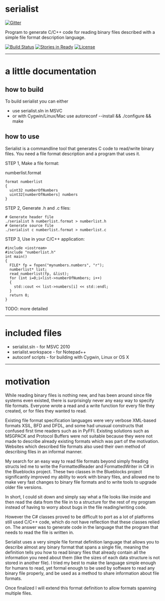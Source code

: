 serialist
=========

[![Gitter](https://badges.gitter.im/Join%20Chat.svg)](https://gitter.im/davidsiaw/serialist?utm_source=badge&utm_medium=badge&utm_campaign=pr-badge&utm_content=badge)

Program to generate C/C++ code for reading binary files described with a simple file format description language.

[![Build Status](https://travis-ci.org/davidsiaw/serialist.svg)](https://travis-ci.org/davidsiaw/serialist)
[![Stories in Ready](https://badge.waffle.io/davidsiaw/serialist.svg?label=ready&title=Ready)](http://waffle.io/davidsiaw/serialist)
[![License](http://img.shields.io/badge/license-GPLv3-red.svg)](https://github.com/davidsiaw/serialist/blob/master/LICENSE)



-----------------------
a little documentation
=======================

how to build
------------

To build serialist you can either 
- use serialist.sln in MSVC 
- or with Cygwin/Linux/Mac use autoreconf --install && ./configure && make

how to use
----------

Serialist is a commandline tool that generates C code to read/write binary files.
You need a file format description and a program that uses it.

STEP 1, Make a file format:

numberlist.format

    format numberlist
    {
      uint32 numberOfNumbers
      uint32[numberOfNumbers] numbers
    }


STEP 2, Generate .h and .c files:

    # Generate header file 
    ./serialist h numberlist.format > numberlist.h
    # Generate source file
    ./serialist c numberlist.format > numberlist.c

STEP 3, Use in your C/C++ application:

    #include <iostream>
    #include "numberlist.h"
    int main()
    {
      FILE* fp = fopen("mynumbers.numbers", "r");
      numberlist* list;
      read_numberlist(fp, &list);
      for (int i=0;i<list->numberOfNumbers; i++)
      {
        std::cout << list->numbers[i] << std::endl;
      }
      return 0;
    }

TODO: more detailed

--------------
included files
==============

- serialist.sln - for MSVC 2010
- serialist.workspace - for Notepad++
- autoconf scripts - for building with Cygwin, Linux or OS X

----------
motivation
==========

While reading binary files is nothing new, and has been around since file systems even existed, 
there is surprisingly never any easy way to specify file formats. Everyone wrote a read and a
write function for every file they created, or for files they wanted to read.

Existing file format specification languages were very verbose XML-based formats XSIL, BFD and 
DFDL, and some had unusual constructs that confused first time readers such as in PyFFI.
Existing solutions such as MSGPACK and Protocol Buffers were not suitable because they were 
not made to describe already existing formats which was part of the motivation. Websites which
described file formats also used their own method of describing files in an informal manner.

My search for an easy way to read file formats beyond simply freading structs led me to write 
the FormattedReader and FormattedWriter in C# in the Blueblocks project. These two classes in 
the Blueblocks project significantly improved my ability to work with binary files, and allowed
me to make very fast changes to binary file formats and to write tools to upgrade older file 
versions.

In short, I could sit down and simply say what a file looks like inside and then read the data
from the file in to a structure for the rest of my program instead of having to worry about 
bugs in the file reading/writing code.

However the C# classes proved to be difficult to port as a lot of platforms still used C/C++
code, which do not have reflection that these classes relied on. The answer was to generate
code in the language that the program that needs to read the file is written in.

Serialist uses a very simple file format definition language that allows you to describe
almost any binary format that spans a single file, meaning the definition tells you how to
read binary files that already contain all the information you need about them (like the
sizes of each data structure is not stored in another file). I tried my best to make the
language simple enough for humans to read, yet formal enough to be used by software to read any
binary file properly, and be used as a method to share information about file formats.

Once finalized I will extend this format definition to allow formats spanning multiple files.
